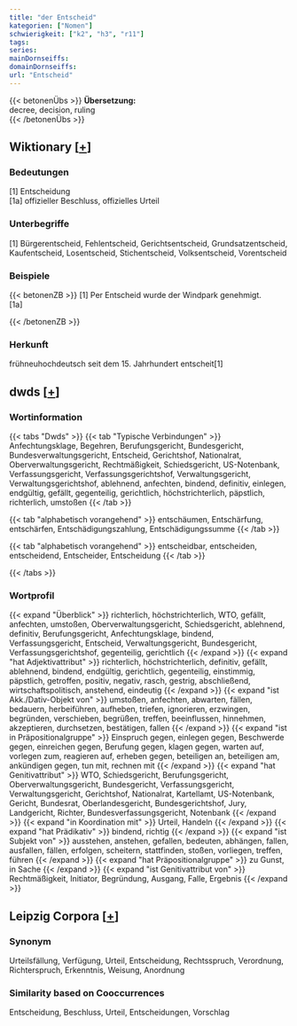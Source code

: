 ```yaml
---
title: "der Entscheid"
kategorien: ["Nomen"]
schwierigkeit: ["k2", "h3", "r11"]
tags:
series:
mainDornseiffs:
domainDornseiffs:
url: "Entscheid"
---
```


{{< betonenÜbs >}}
**Übersetzung:**  
decree, decision, ruling  
{{< /betonenÜbs >}}

## Wiktionary [[+](https://de.wiktionary.org/wiki/Entscheid)]

### Bedeutungen
[1] Entscheidung  
[1a] offizieller Beschluss, offizielles Urteil  

### Unterbegriffe
[1] Bürgerentscheid, Fehlentscheid, Gerichtsentscheid, Grundsatzentscheid, Kaufentscheid, Losentscheid, Stichentscheid, Volksentscheid, Vorentscheid  

### Beispiele
{{< betonenZB >}}
[1] Per Entscheid wurde der Windpark genehmigt.  
[1a]  

{{< /betonenZB >}}
### Herkunft
frühneuhochdeutsch seit dem 15. Jahrhundert entscheit[1]  



## dwds [[+](https://www.dwds.de/wb/Entscheid)]

### Wortinformation
{{< tabs "Dwds" >}}
{{< tab "Typische Verbindungen" >}}
Anfechtungsklage, Begehren, Berufungsgericht, Bundesgericht, Bundesverwaltungsgericht, Entscheid, Gerichtshof, Nationalrat, Oberverwaltungsgericht, Rechtmäßigkeit, Schiedsgericht, US-Notenbank, Verfassungsgericht, Verfassungsgerichtshof, Verwaltungsgericht, Verwaltungsgerichtshof, ablehnend, anfechten, bindend, definitiv, einlegen, endgültig, gefällt, gegenteilig, gerichtlich, höchstrichterlich, päpstlich, richterlich, umstoßen
{{< /tab >}}

{{< tab "alphabetisch vorangehend" >}}
entschäumen, Entschärfung, entschärfen, Entschädigungszahlung, Entschädigungssumme
{{< /tab >}}

{{< tab "alphabetisch vorangehend" >}}
entscheidbar, entscheiden, entscheidend, Entscheider, Entscheidung
{{< /tab >}}

{{< /tabs >}}

### Wortprofil
{{< expand "Überblick" >}} richterlich, höchstrichterlich, WTO, gefällt, anfechten, umstoßen, Oberverwaltungsgericht, Schiedsgericht, ablehnend, definitiv, Berufungsgericht, Anfechtungsklage, bindend, Verfassungsgericht, Entscheid, Verwaltungsgericht, Bundesgericht, Verfassungsgerichtshof, gegenteilig, gerichtlich {{< /expand >}}
{{< expand "hat Adjektivattribut" >}} richterlich, höchstrichterlich, definitiv, gefällt, ablehnend, bindend, endgültig, gerichtlich, gegenteilig, einstimmig, päpstlich, getroffen, positiv, negativ, rasch, gestrig, abschließend, wirtschaftspolitisch, anstehend, eindeutig {{< /expand >}}
{{< expand "ist Akk./Dativ-Objekt von" >}} umstoßen, anfechten, abwarten, fällen, bedauern, herbeiführen, aufheben, triefen, ignorieren, erzwingen, begründen, verschieben, begrüßen, treffen, beeinflussen, hinnehmen, akzeptieren, durchsetzen, bestätigen, fallen {{< /expand >}}
{{< expand "ist in Präpositionalgruppe" >}} Einspruch gegen, einlegen gegen, Beschwerde gegen, einreichen gegen, Berufung gegen, klagen gegen, warten auf, vorlegen zum, reagieren auf, erheben gegen, beteiligen an, beteiligen am, ankündigen gegen, tun mit, rechnen mit {{< /expand >}}
{{< expand "hat Genitivattribut" >}} WTO, Schiedsgericht, Berufungsgericht, Oberverwaltungsgericht, Bundesgericht, Verfassungsgericht, Verwaltungsgericht, Gerichtshof, Nationalrat, Kartellamt, US-Notenbank, Gericht, Bundesrat, Oberlandesgericht, Bundesgerichtshof, Jury, Landgericht, Richter, Bundesverfassungsgericht, Notenbank {{< /expand >}}
{{< expand "in Koordination mit" >}} Urteil, Handeln {{< /expand >}}
{{< expand "hat Prädikativ" >}} bindend, richtig {{< /expand >}}
{{< expand "ist Subjekt von" >}} ausstehen, anstehen, gefallen, bedeuten, abhängen, fallen, ausfallen, fällen, erfolgen, scheitern, stattfinden, stoßen, vorliegen, treffen, führen {{< /expand >}}
{{< expand "hat Präpositionalgruppe" >}} zu Gunst, in Sache {{< /expand >}}
{{< expand "ist Genitivattribut von" >}} Rechtmäßigkeit, Initiator, Begründung, Ausgang, Falle, Ergebnis {{< /expand >}}

## Leipzig Corpora [[+](https://corpora.uni-leipzig.de/en/res?word=Entscheid&corpusId=deu_newscrawl-public_2018)]


### Synonym
Urteilsfällung, Verfügung, Urteil, Entscheidung, Rechtsspruch, Verordnung, Richterspruch, Erkenntnis, Weisung, Anordnung


### Similarity based on Cooccurrences
Entscheidung, Beschluss, Urteil, Entscheidungen, Vorschlag

